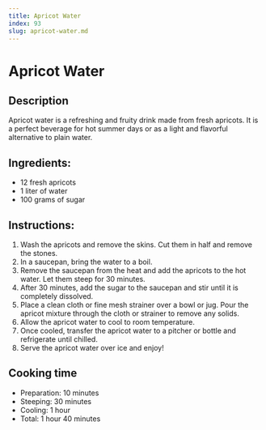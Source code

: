 ```yaml
---
title: Apricot Water
index: 93
slug: apricot-water.md
---
```


# Apricot Water

## Description
Apricot water is a refreshing and fruity drink made from fresh apricots. It is a perfect beverage for hot summer days or as a light and flavorful alternative to plain water.

## Ingredients:
- 12 fresh apricots
- 1 liter of water
- 100 grams of sugar

## Instructions:
1. Wash the apricots and remove the skins. Cut them in half and remove the stones.
2. In a saucepan, bring the water to a boil.
3. Remove the saucepan from the heat and add the apricots to the hot water. Let them steep for 30 minutes.
4. After 30 minutes, add the sugar to the saucepan and stir until it is completely dissolved.
5. Place a clean cloth or fine mesh strainer over a bowl or jug. Pour the apricot mixture through the cloth or strainer to remove any solids.
6. Allow the apricot water to cool to room temperature.
7. Once cooled, transfer the apricot water to a pitcher or bottle and refrigerate until chilled.
8. Serve the apricot water over ice and enjoy!

## Cooking time
- Preparation: 10 minutes
- Steeping: 30 minutes
- Cooling: 1 hour
- Total: 1 hour 40 minutes